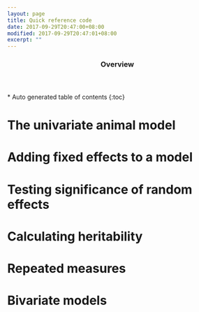 ```yaml
---
layout: page
title: Quick reference code
date: 2017-09-29T20:47:00+08:00
modified: 2017-09-29T20:47:01+08:00
excerpt: ""
---
```

<section id="table-of-contents" class="toc">
  <header>
    <h3>Overview</h3>
  </header>
<div id="drawer" markdown="1">
*  Auto generated table of contents
{:toc}
</div>
</section><!-- /#table-of-contents -->

# The univariate animal model

# Adding fixed effects to a model

# Testing significance of random effects

# Calculating heritability

# Repeated measures

# Bivariate models
